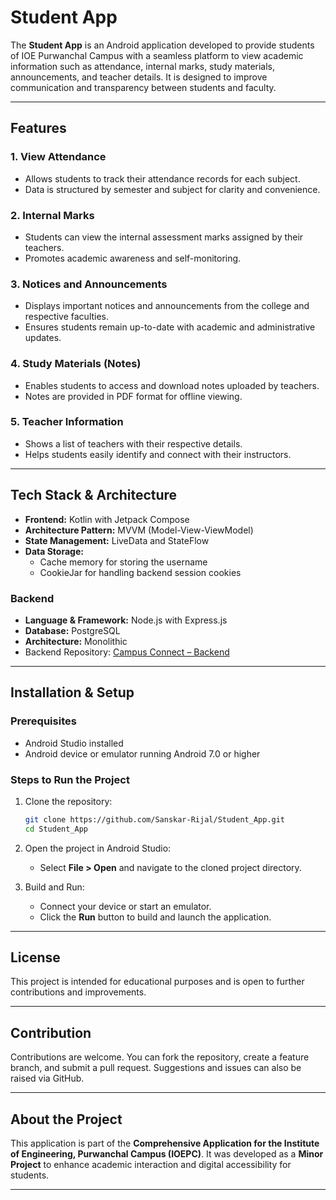 # Student App

The **Student App** is an Android application developed to provide students of IOE Purwanchal Campus with a seamless platform to view academic information such as attendance, internal marks, study materials, announcements, and teacher details. It is designed to improve communication and transparency between students and faculty.

---

## Features

### 1. View Attendance
- Allows students to track their attendance records for each subject.
- Data is structured by semester and subject for clarity and convenience.

### 2. Internal Marks
- Students can view the internal assessment marks assigned by their teachers.
- Promotes academic awareness and self-monitoring.

### 3. Notices and Announcements
- Displays important notices and announcements from the college and respective faculties.
- Ensures students remain up-to-date with academic and administrative updates.

### 4. Study Materials (Notes)
- Enables students to access and download notes uploaded by teachers.
- Notes are provided in PDF format for offline viewing.

### 5. Teacher Information
- Shows a list of teachers with their respective details.
- Helps students easily identify and connect with their instructors.

---

## Tech Stack & Architecture

- **Frontend:** Kotlin with Jetpack Compose
- **Architecture Pattern:** MVVM (Model-View-ViewModel)
- **State Management:** LiveData and StateFlow
- **Data Storage:**
  - Cache memory for storing the username
  - CookieJar for handling backend session cookies

### Backend
- **Language & Framework:** Node.js with Express.js
- **Database:** PostgreSQL
- **Architecture:** Monolithic  
- Backend Repository: [Campus Connect – Backend](https://github.com/Sangyog10/Campus-connect)

---

## Installation & Setup

### Prerequisites
- Android Studio installed
- Android device or emulator running Android 7.0 or higher

### Steps to Run the Project
1. Clone the repository:
   ```bash
   git clone https://github.com/Sanskar-Rijal/Student_App.git
   cd Student_App
   ```

2. Open the project in Android Studio:
   - Select **File > Open** and navigate to the cloned project directory.

3. Build and Run:
   - Connect your device or start an emulator.
   - Click the **Run** button to build and launch the application.

---

## License

This project is intended for educational purposes and is open to further contributions and improvements.

---

## Contribution

Contributions are welcome. You can fork the repository, create a feature branch, and submit a pull request. Suggestions and issues can also be raised via GitHub.

---

## About the Project

This application is part of the **Comprehensive Application for the Institute of Engineering, Purwanchal Campus (IOEPC)**. It was developed as a **Minor Project** to enhance academic interaction and digital accessibility for students.

---
